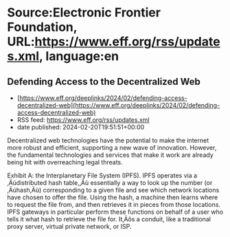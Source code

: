 # Source:Electronic Frontier Foundation, URL:https://www.eff.org/rss/updates.xml, language:en

## Defending Access to the Decentralized Web
 - [https://www.eff.org/deeplinks/2024/02/defending-access-decentralized-web](https://www.eff.org/deeplinks/2024/02/defending-access-decentralized-web)
 - RSS feed: https://www.eff.org/rss/updates.xml
 - date published: 2024-02-20T19:51:51+00:00

<div class="field field--name-body field--type-text-with-summary field--label-hidden"><div class="field__items"><div class="field__item even"><p>Decentralized web technologies have the potential to make the internet more robust and efficient, supporting a new wave of innovation. However, the fundamental technologies and services that make it work are already being hit with overreaching legal threats.</p>
<p>Exhibit A: the Interplanetary File System (IPFS). IPFS operates via a ‚Äúdistributed hash table,‚Äù essentially a way to look up the number (or ‚Äúhash‚Äù) corresponding to a given file and see which network locations have chosen to offer the file. Using the hash, a machine then learns where to request the file from, and then retrieves it in pieces from those locations. IPFS gateways in particular perform these functions on behalf of a user who tells it what hash to retrieve the file for. It‚Äôs a conduit, like a traditional proxy server, virtual private network, or ISP.</

